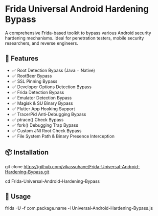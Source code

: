 # Frida Universal Android Hardening Bypass

A comprehensive Frida-based toolkit to bypass various Android security hardening mechanisms. Ideal for penetration testers, mobile security researchers, and reverse engineers.

## 🚀 Features

- ✅ Root Detection Bypass (Java + Native)
- ✅ RootBeer Bypass
- ✅ SSL Pinning Bypass
- ✅ Developer Options Detection Bypass
- ✅ Frida Detection Bypass
- ✅ Emulator Detection Bypass
- ✅ Magisk & SU Binary Bypass
- ✅ Flutter App Hooking Support
- ✅ TracerPid Anti-Debugging Bypass
- ✅ ptrace() Check Bypass
- ✅ fork() Debugging Trap Bypass
- ✅ Custom JNI Root Check Bypass
- ✅ File System Path & Binary Presence Interception


## 📦 Installation

git clone https://github.com/vikassuhane/Frida-Universal-Android-Hardening-Bypass.git

cd Frida-Universal-Android-Hardening-Bypass


## 🧠 Usage

frida -U -f com.package.name -l Universal-Android-Hardening-Bypass.js

